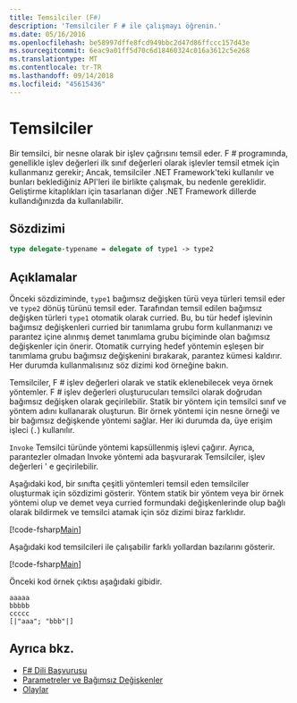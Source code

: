 ```yaml
---
title: Temsilciler (F#)
description: 'Temsilciler F # ile çalışmayı öğrenin.'
ms.date: 05/16/2016
ms.openlocfilehash: be58997dffe8fcd949bbc2d47d86ffccc157d43e
ms.sourcegitcommit: 6eac9a01ff5d70c6d18460324c016a3612c5e268
ms.translationtype: MT
ms.contentlocale: tr-TR
ms.lasthandoff: 09/14/2018
ms.locfileid: "45615436"
---
```

# <a name="delegates"></a>Temsilciler

Bir temsilci, bir nesne olarak bir işlev çağrısını temsil eder. F # programında, genellikle işlev değerleri ilk sınıf değerleri olarak işlevler temsil etmek için kullanmanız gerekir; Ancak, temsilciler .NET Framework'teki kullanılır ve bunları beklediğiniz API'leri ile birlikte çalışmak, bu nedenle gereklidir. Geliştirme kitaplıkları için tasarlanan diğer .NET Framework dillerde kullandığınızda da kullanılabilir.

## <a name="syntax"></a>Sözdizimi

```fsharp
type delegate-typename = delegate of type1 -> type2
```

## <a name="remarks"></a>Açıklamalar

Önceki sözdiziminde, `type1` bağımsız değişken türü veya türleri temsil eder ve `type2` dönüş türünü temsil eder. Tarafından temsil edilen bağımsız değişken türleri `type1` otomatik olarak curried. Bu, bu tür hedef işlevinin bağımsız değişkenleri curried bir tanımlama grubu form kullanmanızı ve parantez içine alınmış demet tanımlama grubu biçiminde olan bağımsız değişkenler için önerir. Otomatik currying hedef yöntemin eşleşen bir tanımlama grubu bağımsız değişkenini bırakarak, parantez kümesi kaldırır. Her durumda kullanmalısınız söz dizimi kod örneğine bakın.

Temsilciler, F # işlev değerleri olarak ve statik eklenebilecek veya örnek yöntemler. F # işlev değerleri oluşturucuları temsilci olarak doğrudan bağımsız değişken olarak geçirilebilir. Statik bir yöntem için temsilci sınıf ve yöntem adını kullanarak oluşturun. Bir örnek yöntemi için nesne örneği ve bir bağımsız değişkende yöntemi sağlar. Her iki durumda da, üye erişim işleci (`.`) kullanılır.

`Invoke` Temsilci türünde yöntemi kapsüllenmiş işlevi çağırır. Ayrıca, parantezler olmadan Invoke yöntemi ada başvurarak Temsilciler, işlev değerleri ' e geçirilebilir.

Aşağıdaki kod, bir sınıfta çeşitli yöntemleri temsil eden temsilciler oluşturmak için sözdizimi gösterir. Yöntem statik bir yöntem veya bir örnek yöntemi olup ve demet veya curried formundaki değişkenlerinde olup bağlı olarak bildirmek ve temsilci atamak için söz dizimi biraz farklıdır.

[!code-fsharp[Main](../../../samples/snippets/fsharp/lang-ref-2/snippet4201.fs)]

Aşağıdaki kod temsilcileri ile çalışabilir farklı yollardan bazılarını gösterir.

[!code-fsharp[Main](../../../samples/snippets/fsharp/lang-ref-2/snippet4202.fs)]

Önceki kod örnek çıktısı aşağıdaki gibidir.

```console
aaaaa
bbbbb
ccccc
[|"aaa"; "bbb"|]
```

## <a name="see-also"></a>Ayrıca bkz.

- [F# Dili Başvurusu](index.md)
- [Parametreler ve Bağımsız Değişkenler](parameters-and-arguments.md)
- [Olaylar](members/events.md)

